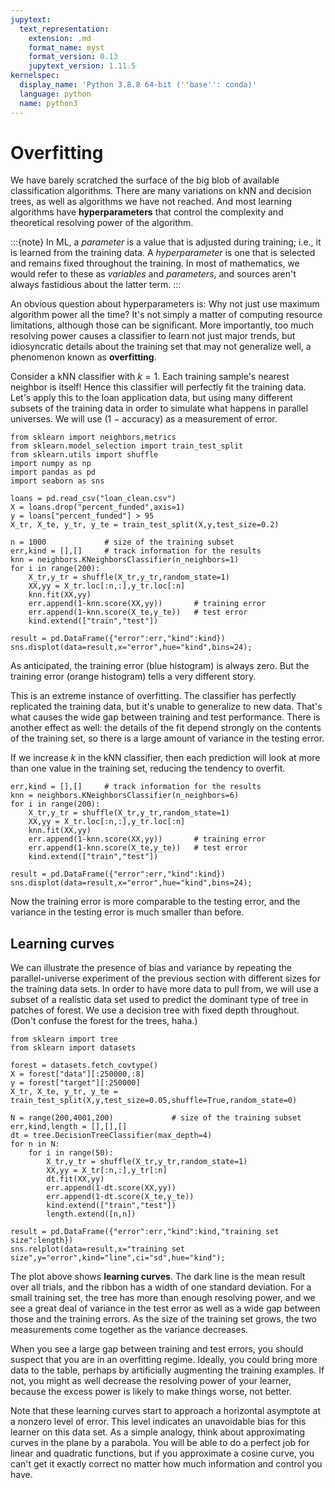 ```yaml
---
jupytext:
  text_representation:
    extension: .md
    format_name: myst
    format_version: 0.13
    jupytext_version: 1.11.5
kernelspec:
  display_name: 'Python 3.8.8 64-bit (''base'': conda)'
  language: python
  name: python3
---
```


# Overfitting

We have barely scratched the surface of the big blob of available classification algorithms. There are many variations on kNN and decision trees, as well as algorithms we have not reached. And most learning algorithms have **hyperparameters** that control the complexity and theoretical resolving power of the algorithm. 

:::{note}
In ML, a *parameter* is a value that is adjusted during training; i.e., it is learned from the training data. A *hyperparameter* is one that is selected and remains fixed throughout the training. In most of mathematics, we would refer to these as *variables* and *parameters*, and sources aren't always fastidious about the latter term.
:::

An obvious question about hyperparameters is: Why not just use maximum algorithm power all the time? It's not simply a matter of computing resource limitations, although those can be significant. More importantly, too much resolving power causes a classifier to learn not just major trends, but idiosyncratic details about the training set that may not generalize well, a phenomenon known as **overfitting**.

Consider a kNN classifier with $k=1$. Each training sample's nearest neighbor is itself! Hence this classifier will perfectly fit the training data. Let's apply this to the loan application data, but using many different subsets of the training data in order to simulate what happens in parallel universes. We will use (1 $-$ accuracy) as a measurement of error.

```{code-cell}
from sklearn import neighbors,metrics
from sklearn.model_selection import train_test_split
from sklearn.utils import shuffle
import numpy as np
import pandas as pd
import seaborn as sns

loans = pd.read_csv("loan_clean.csv")
X = loans.drop("percent_funded",axis=1)
y = loans["percent_funded"] > 95
X_tr, X_te, y_tr, y_te = train_test_split(X,y,test_size=0.2)

n = 1000             # size of the training subset
err,kind = [],[]     # track information for the results
knn = neighbors.KNeighborsClassifier(n_neighbors=1)
for i in range(200):
    X_tr,y_tr = shuffle(X_tr,y_tr,random_state=1)
    XX,yy = X_tr.loc[:n,:],y_tr.loc[:n]
    knn.fit(XX,yy) 
    err.append(1-knn.score(XX,yy))       # training error
    err.append(1-knn.score(X_te,y_te))   # test error
    kind.extend(["train","test"])

result = pd.DataFrame({"error":err,"kind":kind})
sns.displot(data=result,x="error",hue="kind",bins=24);
```
As anticipated, the training error (blue histogram) is always zero. But the training error (orange histogram) tells a very different story. 

This is an extreme instance of overfitting. The classifier has perfectly replicated the training data, but it's unable to generalize to new data. That's what causes the wide gap between training and test performance. There is another effect as well: the details of the fit depend strongly on the contents of the training set, so there is a large amount of variance in the testing error. 

If we increase $k$ in the kNN classifier, then each prediction will look at more than one value in the training set, reducing the tendency to overfit. 

```{code-cell}
err,kind = [],[]     # track information for the results
knn = neighbors.KNeighborsClassifier(n_neighbors=6)
for i in range(200):
    X_tr,y_tr = shuffle(X_tr,y_tr,random_state=1)
    XX,yy = X_tr.loc[:n,:],y_tr.loc[:n]
    knn.fit(XX,yy) 
    err.append(1-knn.score(XX,yy))       # training error
    err.append(1-knn.score(X_te,y_te))   # test error
    kind.extend(["train","test"])

result = pd.DataFrame({"error":err,"kind":kind})
sns.displot(data=result,x="error",hue="kind",bins=24);
```

Now the training error is more comparable to the testing error, and the variance in the testing error is much smaller than before.

## Learning curves

We can illustrate the presence of bias and variance by repeating the parallel-universe experiment of the previous section with different sizes for the training data sets. In order to have more data to pull from, we will use a subset of a realistic data set used to predict the dominant type of tree in patches of forest. We use a decision tree with fixed depth throughout. (Don't confuse the forest for the trees, haha.)

```{code-cell}
from sklearn import tree
from sklearn import datasets

forest = datasets.fetch_covtype()
X = forest["data"][:250000,:8]
y = forest["target"][:250000]
X_tr, X_te, y_tr, y_te = train_test_split(X,y,test_size=0.05,shuffle=True,random_state=0)

N = range(200,4001,200)             # size of the training subset
err,kind,length = [],[],[]
dt = tree.DecisionTreeClassifier(max_depth=4) 
for n in N:
    for i in range(50):
        X_tr,y_tr = shuffle(X_tr,y_tr,random_state=1)
        XX,yy = X_tr[:n,:],y_tr[:n]
        dt.fit(XX,yy)
        err.append(1-dt.score(XX,yy))
        err.append(1-dt.score(X_te,y_te))
        kind.extend(["train","test"])
        length.extend([n,n])

result = pd.DataFrame({"error":err,"kind":kind,"training set size":length})
sns.relplot(data=result,x="training set size",y="error",kind="line",ci="sd",hue="kind");
```

The plot above shows **learning curves**. The dark line is the mean result over all trials, and the ribbon has a width of one standard deviation. For a small training set, the tree has more than enough resolving power, and we see a great deal of variance in the test error as well as a wide gap between those and the training errors. As the size of the training set grows, the two measurements come together as the variance decreases. 

When you see a large gap between training and test errors, you should suspect that you are in an overfitting regime. Ideally, you could bring more data to the table, perhaps by artificially augmenting the training examples. If not, you might as well decrease the resolving power of your learner, because the excess power is likely to make things worse, not better.

Note that these learning curves start to approach a horizontal asymptote at a nonzero level of error. This level indicates an unavoidable bias for this learner on this data set. As a simple analogy, think about approximating curves in the plane by a parabola. You will be able to do a perfect job for linear and quadratic functions, but if you approximate a cosine curve, you can't get it exactly correct no matter how much information and control you have. 

